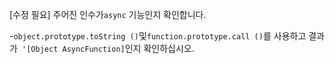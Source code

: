 [수정 필요]
주어진 인수가`async` 기능인지 확인합니다.

-`object.prototype.toString ()`및`function.prototype.call ()`를 사용하고 결과가` '[Object AsyncFunction]`인지 확인하십시오.